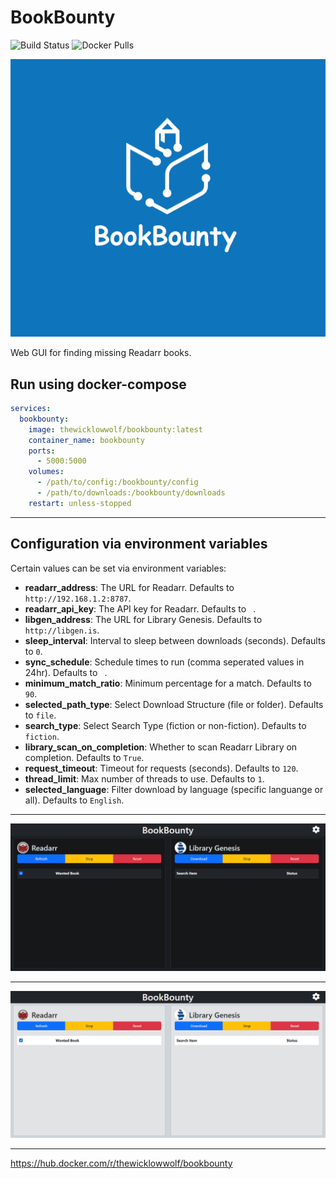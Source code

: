 # BookBounty

![Build Status](https://github.com/TheWicklowWolf/BookBounty/actions/workflows/main.yml/badge.svg)
![Docker Pulls](https://img.shields.io/docker/pulls/thewicklowwolf/bookbounty.svg)

<img src="/src/static/bookbounty.png" alt="image">


Web GUI for finding missing Readarr books.


## Run using docker-compose

```yaml
services:
  bookbounty:
    image: thewicklowwolf/bookbounty:latest
    container_name: bookbounty
    ports:
      - 5000:5000
    volumes:
      - /path/to/config:/bookbounty/config
      - /path/to/downloads:/bookbounty/downloads
    restart: unless-stopped

```
---

## Configuration via environment variables

Certain values can be set via environment variables:

* __readarr_address__: The URL for Readarr. Defaults to `http://192.168.1.2:8787`.
* __readarr_api_key__: The API key for Readarr. Defaults to ` `.
* __libgen_address__: The URL for Library Genesis. Defaults to `http://libgen.is`.
* __sleep_interval__: Interval to sleep between downloads (seconds). Defaults to `0`.
* __sync_schedule__: Schedule times to run (comma seperated values in 24hr). Defaults to ` `.
* __minimum_match_ratio__: Minimum percentage for a match. Defaults to `90`.
* __selected_path_type__: Select Download Structure (file or folder). Defaults to `file`.
* __search_type__: Select Search Type (fiction or non-fiction). Defaults to `fiction`.
* __library_scan_on_completion__: Whether to scan Readarr Library on completion. Defaults to `True`.
* __request_timeout__: Timeout for requests (seconds). Defaults to `120`.
* __thread_limit__: Max number of threads to use. Defaults to `1`.
* __selected_language__: Filter download by language (specific languange or all). Defaults to `English`.

---


<img src="/src/static/dark.png" alt="image">


---


<img src="/src/static/light.png" alt="image">


---

https://hub.docker.com/r/thewicklowwolf/bookbounty

